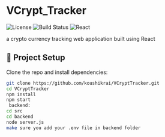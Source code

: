 # VCrypt_Tracker


![License](https://img.shields.io/badge/license-MIT-blue.svg)
![Build Status](https://img.shields.io/badge/build-passing-brightgreen)
![React](https://img.shields.io/badge/React-v18+-61DAFB?logo=react)

a crypto currency tracking web application built using React  


## 📆 Project Setup

Clone the repo and install dependencies:

```bash
git clone https://github.com/koushikrai/VCryptTracker.git
cd VCryptTracker
npm install
npm start
 backend:
cd src
cd backend
node server.js
make sure you add your .env file in backend folder

